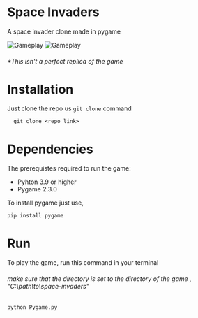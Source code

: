 # Space Invaders
A space invader clone made in pygame

![Gameplay](https://i.ibb.co/Y4SHshP/image.png)
![Gameplay](https://i.ibb.co/5rC90p8/image.png)

###### *This isn't a perfect replica of the game

# Installation

Just clone the repo us <code>git clone</code> command

```
  git clone <repo link>
```
# Dependencies

The prerequistes required to run the game:
- Pyhton 3.9 or higher
- Pygame 2.3.0

To install pygame just use,
```
pip install pygame
```

# Run

To play the game, run this command in your terminal 
###### make sure that the directory is set to the directory of the game , "C:\path\to\space-invaders\"

```
python Pygame.py
```
